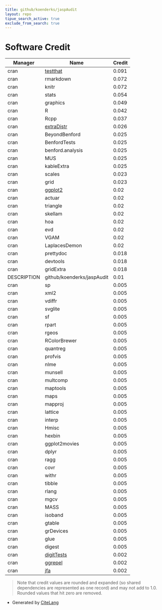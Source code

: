 ```yaml
---
title: github/koenderks/jaspAudit
layout: repo
tipue_search_active: true
exclude_from_search: true
---
```

# Software Credit

|Manager|Name|Credit|
|-------|----|------|
|cran|[testthat](https://testthat.r-lib.org)|0.091|
|cran|rmarkdown|0.072|
|cran|knitr|0.072|
|cran|stats|0.054|
|cran|graphics|0.049|
|cran|R|0.042|
|cran|Rcpp|0.037|
|cran|[extraDistr](https://github.com/twolodzko/extraDistr)|0.026|
|cran|BeyondBenford|0.025|
|cran|BenfordTests|0.025|
|cran|benford.analysis|0.025|
|cran|MUS|0.025|
|cran|kableExtra|0.025|
|cran|scales|0.023|
|cran|grid|0.023|
|cran|[ggplot2](https://ggplot2.tidyverse.org)|0.02|
|cran|actuar|0.02|
|cran|triangle|0.02|
|cran|skellam|0.02|
|cran|hoa|0.02|
|cran|evd|0.02|
|cran|VGAM|0.02|
|cran|LaplacesDemon|0.02|
|cran|prettydoc|0.018|
|cran|devtools|0.018|
|cran|gridExtra|0.018|
|DESCRIPTION|github/koenderks/jaspAudit|0.01|
|cran|sp|0.005|
|cran|xml2|0.005|
|cran|vdiffr|0.005|
|cran|svglite|0.005|
|cran|sf|0.005|
|cran|rpart|0.005|
|cran|rgeos|0.005|
|cran|RColorBrewer|0.005|
|cran|quantreg|0.005|
|cran|profvis|0.005|
|cran|nlme|0.005|
|cran|munsell|0.005|
|cran|multcomp|0.005|
|cran|maptools|0.005|
|cran|maps|0.005|
|cran|mapproj|0.005|
|cran|lattice|0.005|
|cran|interp|0.005|
|cran|Hmisc|0.005|
|cran|hexbin|0.005|
|cran|ggplot2movies|0.005|
|cran|dplyr|0.005|
|cran|ragg|0.005|
|cran|covr|0.005|
|cran|withr|0.005|
|cran|tibble|0.005|
|cran|rlang|0.005|
|cran|mgcv|0.005|
|cran|MASS|0.005|
|cran|isoband|0.005|
|cran|gtable|0.005|
|cran|grDevices|0.005|
|cran|glue|0.005|
|cran|digest|0.005|
|cran|[digitTests](https://koenderks.github.io/digitTests/)|0.002|
|cran|[ggrepel](http://github.com/slowkow/ggrepel)|0.002|
|cran|[jfa](https://koenderks.github.io/jfa/)|0.002|


> Note that credit values are rounded and expanded (so shared dependencies are represented as one record) and may not add to 1.0. Rounded values that hit zero are removed.


- Generated by [CiteLang](https://github.com/vsoch/citelang)
